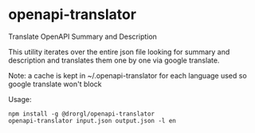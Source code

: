 # openapi-translator

Translate OpenAPI Summary and Description

This utility iterates over the entire json file looking for summary and description and translates them one by one via google translate.

Note: a cache is kept in ~/.openapi-translator for each language used so google translate won't block

Usage:
```
npm install -g @drorgl/openapi-translator
openapi-translator input.json output.json -l en
```
